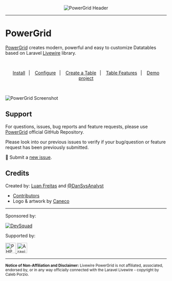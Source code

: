 
<div align="center">
	<p><img  src="https://raw.githubusercontent.com/Power-Components/livewire-powergrid/main/art/header.jpg" alt="PowerGrid Header"></p>
</div>

------

# PowerGrid

[PowerGrid](https://github.com/Power-Components/livewire-powergrid) creates modern, powerful and easy to customize Datatables based on Laravel [Livewire](https://laravel-livewire.com) library.
<p>&nbsp;</p>
<p align="center">
    <a href="https://v4.livewire-powergrid.com/get-started/install.html#install">Install</a>&ensp; | &ensp;
    <a href="https://v4.livewire-powergrid.com/get-started/configure.html">Configure</a>&ensp; | &ensp;
    <a href="https://v4.livewire-powergrid.com/get-started/create-powergrid-table.html">Create a Table</a>&ensp; | &ensp;
    <a href="https://v4.livewire-powergrid.com/table/features-setup.html">Table Features</a>&ensp; | &ensp;
    <a href="https://github.com/Power-Components/powergrid-demo-misc" target="_blank">Demo project</a>
</p>
<p>&nbsp</p>
<p>
    <img src="https://livewire-powergrid.com/_media/screenshot.png" alt="PowerGrid Screenshot">
</p>

## Support

For questions, issues, bug reports and feature requests, please use [PowerGrid](https://github.com/Power-Components/livewire-powergrid) official GitHub Repository.

Please look into our previous issues to verify if your bug/question or feature request has been previously submitted.

📣 Submit a [new issue](https://github.com/Power-Components/livewire-powergrid/issues).

## Credits

Created by: [Luan Freitas](https://twitter.com/luanfreitasdev) and [@DanSysAnalyst](https://github.com/dansysanalyst)

- [Contributors](https://github.com/Power-Components/livewire-powergrid/graphs/contributors)
- Logo & artwork by [Caneco](https://github.com/caneco)

<hr>

<p>Sponsored by:</p>
<p>
  <!--DevSquad-->
  <a href="http://devsquad.com" target="_blank">
    <img src="https://livewire-powergrid.com/_media/logos/devsquad.png" alt="DevSquad" height="undefined">
  </a>

</p>
<p></p>
<p></p>
<p>Supported by:</p>
<p>
  <!-- PHPStorm -->
  <a href="https://www.jetbrains.com/phpstorm/" target="_blank">
    <img src="https://livewire-powergrid.com/_media/logos/phpstorm.png" alt="PHPStorm" height="32">
  </a>
  <!-- Araxis Merge -->
  <a href="https://www.araxis.com/merge/" target="_blank">
    <img src="https://livewire-powergrid.com/_media/logos/araxis.png" alt="Araxis Merge" height="32">
  </a>
</p>

<hr>

<sup><b>Notice of Non-Affiliation and Disclaimer:</b> Livewire PowerGrid is not affiliated, associated, endorsed by, or in any way officially connected with the Laravel Livewire - copyright by Caleb Porzio.</sup>
